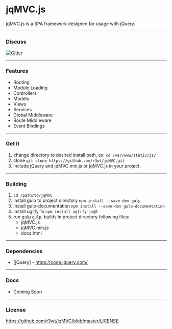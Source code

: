 # jqMVC.js

jqMVC.js is a SPA framework designed for usage with jQuery.


---
### Discuss

[![Gitter](https://badges.gitter.im/Join%20Chat.svg)](https://gitter.im/r3wt/jqMVC?utm_source=badge&utm_medium=badge&utm_campaign=pr-badge)

---
### Features

* Routing
* Module Loading
* Controllers
* Models
* Views
* Services
* Global Middleware
* Route Middleware
* Event Bindings

---
### Get it

1. change directory to desired install path, ex: `cd /var/www/static/js/`
2. clone `git clone https://github.com/r3wt/jqMVC.git`
3. include jQuery and jqMVC.min.js or jqMVC.js in your project.

---
### Building
1. `cd /path/to/jqMVC`
2. install gulp to project directory `npm install --save-dev gulp`
3. install gulp-documentation `npm install --save-dev gulp-documentation`
4. install uglify 1x `npm install uglify-js@1`
5. run gulp `gulp`. builds in project directory following files:
	- jqMVC.js
	- jqMVC.min.js
	- docs.html

---
### Dependencies

* [jQuery] - https://code.jquery.com/

---
### Docs 
* Coming Soon

---
### License

https://github.com/r3wt/jqMVC/blob/master/LICENSE